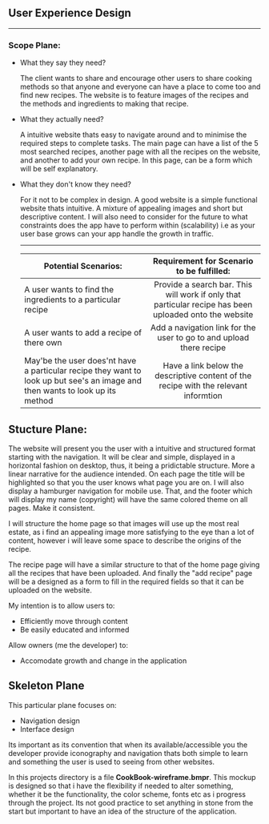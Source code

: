 ## User Experience Design
--------------------------

### Scope Plane:

  - What they say they need?

    The client wants to share and encourage other users to share cooking methods so that anyone and everyone can have a place to come too and find new recipes. The website is to feature images of the recipes and the methods and ingredients to making that recipe.

  - What they actually need?

    A intuitive website thats easy to navigate around and to minimise the required steps to complete tasks. The main page can have a list of the 5 most searched recipes, another page with all the recipes on the website, and another to add your own recipe. In this page, can be a form which will be self explanatory.

  - What they don't know they need?

    For it not to be complex in design. A good website is a simple functional website thats intuitive. A mixture of appealing images and short but descriptive content. I will also need to consider for the future to what constraints does the app have to perform within (scalability) i.e as your user base grows can your app handle the growth in traffic.

    ---

    | Potential Scenarios: | Requirement for Scenario to be fulfilled: |
    |------| :--------:|
    | A user wants to find the ingredients to a particular recipe   | Provide a search bar. This will work if only that particular recipe has been uploaded onto the website        |
    | A user wants to add a recipe of there own      |  Add a navigation link for the user to go to and upload there recipe           |
    | May'be the user does'nt have a particular recipe they want to look up but see's an image and then wants to look up its method      |  Have a link below the descriptive content of the recipe with the relevant informtion           |
    
## Stucture Plane:

The website will present you the user with a intuitive and structured format starting with the navigation. It will be clear and simple, displayed in a horizontal fashion on desktop, thus, it being a pridictable structure. More a linear narrative for the audience intended. On each page the title will be highlighted so that you the user knows what page you are on. I will also display a hamburger navigation for mobile use. That, and the footer which will display my name (copyright) will have the same colored theme on all pages. Make it consistent. 

I will structure the home page so that images will use up the most real estate, as i find an appealing image more satisfying to the eye than a lot of content, however i will leave some space to describe the origins of the recipe.   

The recipe page will have a similar structure to that of the home page giving all the recipes that have been uploaded. And finally the "add recipe" page will be a designed as a form to fill in the required fields so that it can be uploaded on the website. 

My intention is to allow users to:

  - Efficiently move through content
  - Be easily educated and informed

Allow owners (me the developer) to:

  - Accomodate growth and change in the application

## Skeleton Plane

This particular plane focuses on:

  - Navigation design
  - Interface design

Its important as its convention that when its available/accessible you the developer provide iconography and navigation thats both simple to learn and something the user is used to seeing from other websites. 

In this projects directory is a file **CookBook-wireframe.bmpr**. This mockup is designed so that i have the flexibility if needed to alter something, whether it be the functionality, the color scheme, fonts etc as i progress through the project. Its not good practice to set anything in stone from the start but important to have an idea of the structure of the application. 











